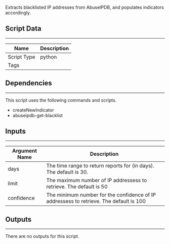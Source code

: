 Extracts blacklisted IP addresses from AbuseIPDB, and populates indicators accordingly.

## Script Data
---

| **Name** | **Description** |
| --- | --- |
| Script Type | python |
| Tags |  |


## Dependencies
---
This script uses the following commands and scripts.
* createNewIndicator
* abuseipdb-get-blacklist

## Inputs
---

| **Argument Name** | **Description** |
| --- | --- |
| days | The time range to return reports for (in days). The default is 30. |
| limit | The maximum number of IP addressess to retrieve. The default is 50  |
| confidence | The minimum number for the confidence of IP addressess to retrieve. The default is 100  |

## Outputs
---
There are no outputs for this script.

